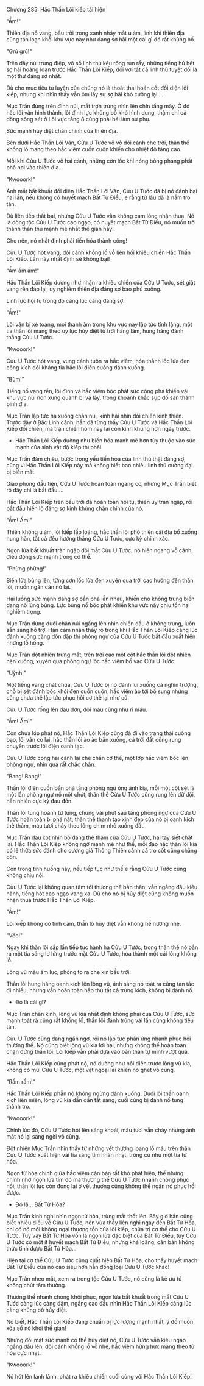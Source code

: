 




Chương 285: Hắc Thần Lôi kiếp tái hiện


"Ầm!"

Thiên địa nổ vang, bầu trời trong xanh nháy mắt u ám, linh khí thiên địa cũng tán loạn khỏi khu vực này như đang sợ hãi một cái gì đó rất khủng bố.

"Grú grú!"

Trên dãy núi trùng điệp, vô số linh thú kêu rống run rẩy, những tiếng hú hét sợ hãi hoảng loạn trước Hắc Thần Lôi Kiếp, đối với tất cả linh thú tuyệt đối là một thứ đáng sợ nhất.

Dù cho mục tiêu tu luyện của chúng nó là thoát thai hoán cốt đối diện lôi kiếp, nhưng khi nhìn thấy vẫn ôm lấy sự sợ hãi khó cưỡng lại....

Mục Trần đứng trên đỉnh núi, mắt trợn trừng nhìn lên chín tầng mây. Ở đó hắc lôi vân hình thành, lôi đình lực khủng bố khó hình dung, thậm chí cả dòng sông sét ở Lôi vực tầng 8 cũng phải bái làm sư phụ.

Sức mạnh hủy diệt chân chính của thiên địa.

Bên dưới Hắc Thần Lôi Vân, Cửu U Tước vỗ vỗ đôi cánh che trời, thân thể khổng lồ mang theo hắc viêm cuồn cuộn khiến cho nhiệt độ tăng cao.

Mỗi khi Cửu U Tước vỗ hai cánh, những cơn lốc khí nóng bỏng phảng phất phả hơi vào thiên địa.

"Kwooork!"

Ánh mắt bất khuất đối diện Hắc Thần Lôi Vân, Cửu U Tước đã bị nó đánh bại hai lần, nếu không có huyết mạch Bất Tử Điểu, e rằng từ lâu đã là nắm tro tàn.

Dù liên tiếp thất bại, nhưng Cửu U Tước vẫn không cam lòng nhận thua. Nó là dòng tộc Cửu U Tước cao ngạo, có huyết mạch Bất Tử Điểu, nó muốn trở thành thần thú mạnh mẽ nhất thế gian này!

Cho nên, nó nhất định phải tiến hóa thành công!

Cửu U Tước hót vang, đôi cánh khổng lồ vỗ liên hồi khiêu chiến Hắc Thần Lôi Kiếp. Lần này nhất định sẽ không bại!

"Ầm ầm ầm!"

Hắc Thần Lôi Kiếp dường như nhận ra khiêu chiến của Cửu U Tước, sét giật vang rền đáp lại, uy nghiêm thiên địa đáng sợ bao phủ xuống.

Linh lực hội tụ trong đó càng lúc càng đáng sợ.

"Ầm!"

Lôi vân bị xé toang, mọi thanh âm trong khu vực này lập tức tĩnh lặng, một tia thần lôi mang theo uy lực hủy diệt từ trời hàng lâm, hung hăng đánh thẳng Cửu U Tước.

"Kwooork!"

Cửu U Tước hót vang, vung cánh tuôn ra hắc viêm, hóa thành lốc lửa đen công kích đối kháng tia hắc lôi điên cuồng đánh xuống.

"Bùm!"

Tiếng nổ vang rền, lôi đình và hắc viêm bộc phát sức công phá khiến vài khu vực núi non xung quanh bị vạ lây, trong khoảnh khắc sụp đổ san thành bình địa.

Mục Trần lập tức hạ xuống chân núi, kinh hãi nhìn đối chiến kinh thiên. Trước đây ở Bắc Linh cảnh, hắn đã từng thấy Cửu U Tước và Hắc Thần Lôi Kiếp đối chiến, mà trận chiến hôm nay lại còn kinh khủng hơn ngày trước.

- Hắc Thần Lôi Kiếp dường như biến hóa mạnh mẽ hơn tùy thuộc vào sức mạnh của sinh vật độ kiếp thì phải.

Mục Trần đăm chiêu, bước trọng yếu tiến hóa của linh thú thật đáng sợ, cũng vì Hắc Thần Lôi Kiếp này mà không biết bao nhiêu linh thú cường đại bị biến mất.

Giao phong đầu tiên, Cửu U Tước hoàn toàn ngang cơ, nhưng Mục Trần biết rõ đây chỉ là bắt đầu....

Hắc Thần Lôi Kiếp trên bầu trời đã hoàn toàn hội tụ, thiên uy tràn ngập, rồi bắt đầu hiển lộ đáng sợ kinh khủng chân chính của nó.

"Ầm! Ầm!"

Thiên không u ám, lôi kiếp lấp loáng, hắc thần lôi phô thiên cái địa bổ xuống hung hãn, tất cả đều hướng thẳng Cửu U Tước, cực kỳ chính xác.

Ngọn lửa bất khuất tràn ngập đôi mắt Cửu U Tước, nó hiên ngang vỗ cánh, điều động sức mạnh trong cơ thể.

"Phừng phừng!"

Biển lửa bùng lên, từng cơn lốc lửa đen xuyên qua trời cao hướng đến thần lôi, muốn ngăn cản nó lại.

Hai luồng sức mạnh đáng sợ bắn phá lẫn nhau, khiến cho không trung biến dạng nổ lùng bùng. Lực bùng nổ bộc phát khiến khu vực này chịu tổn hại nghiêm trọng.

Mục Trần đứng dưới chân núi ngẩng lên nhìn chiến đấu ở không trung, luôn sẵn sàng hỗ trợ. Hắn cảm nhận thấy rõ trong khi Hắc Thần Lôi Kiếp càng lúc đánh xuống càng dồn dập thì phòng ngự của Cửu U Tước bắt đầu xuất hiện những lỗ hổng.

Mục Trần đột nhiên trừng mắt, trên trời cao một cột hắc thần lôi đột nhiên nện xuống, xuyên qua phòng ngự lốc hắc viêm bổ vào Cửu U Tước.

"Uỳnh!"

Một tiếng vang chát chúa, Cửu U Tước bị nó đánh lui xuống cả nghìn trượng, chỗ bị sét đánh bốc khói đen cuồn cuộn, hắc viêm ào tới bổ sung nhưng cũng chưa thể lập tức phục hồi cơ thể lại như cũ.

Cửu U Tước rống lên đau đớn, đôi máu cũng như rỉ máu.

"Ầm! Ầm!"

Còn chưa kịp phát nộ, Hắc Thần Lôi Kiếp cũng đã đi vào trạng thái cuồng bạo, lôi vân co lại, hắc thần lôi ào ào bắn xuống, cả trời đất cũng rung chuyển trước lôi điện oanh tạc.

Cửu U Tước cong hai cánh lại che chắn cơ thể, một lớp hắc viêm bốc lên phòng ngự, nhìn qua rất chắc chắn.

"Bang! Bang!"

Thần lôi điên cuồn bắn phá tầng phòng ngự óng ánh kia, mỗi một cột sét là một lần phòng ngự nổ một chút, thân thể Cửu U Tước cũng rung lên dữ dội, hẳn nhiên cực kỳ đau đớn.

Thần lôi tung hoành tứ tung, chừng vài phút sau tầng phòng ngự của Cửu U Tước hoàn toàn bị phá nát, thân thể thanh tao xinh đẹp của nó bị oanh kích thê thảm, máu tươi chảy theo lông chim nhỏ xuống đất.

Mục Trần đau xót nhìn bộ dáng thê thảm của Cửu U Tước, hai tay siết chặt lại. Hắc Thần Lôi Kiếp không ngờ mạnh mẽ như thế, mỗi đạo hắc thần lôi kia có lẽ thừa sức đánh cho cường giả Thông Thiên cảnh cả tro cốt cũng chẳng còn.

Còn trong tình huống này, nếu tiếp tục như thế e rằng Cửu U Tước cũng không chịu nổi.

Cửu U Tước lại không quan tâm tới thương thế bản thân, vẫn ngẩng đầu kiêu hãnh, tiếng hót cao ngạo vang xa. Dù cho nó bị hủy diệt cũng không muốn nhận thua trước Hắc Thần Lôi Kiếp.

"Ầm!"

Lôi kiếp không có tình cảm, thần lô hủy diệt vẫn không hề nương nhẹ.

"Véo!"

Ngay khi thần lôi sắp lần tiếp tục hành hạ Cửu U Tước, trong thân thể nó bắn ra một tia sáng lơ lửng trước mặt Cửu U Tước, hóa thành một cái lông khổng lồ.

Lông vũ màu ám lục, phóng to ra che kín bầu trời.

Thần lôi hung hăng oanh kích lên lông vũ, ánh sáng nó toát ra cũng tan tác đi nhiều, nhưng vẫn hoàn toàn hấp thu tất cả trùng kích, không bị đánh nổ.

- Đó là cái gì?

Mục Trần chấn kinh, lông vũ kia nhất định không phải của Cửu U Tước, sức mạnh toát rã cũng rất khổng lồ, thần lôi đánh trúng vài lần cũng không tiêu tán.

Cửu U Tước cũng đang ngẩn ngơ, rồi nó lập tức phản ứng nhanh phục hồi thương thế. Nó cũng biết lông vũ kia lợi hại, nhưng không thể hoàn toàn chặn đứng thần lôi. Lôi kiếp vẫn phải dựa vào bản thân tự mình vượt qua.

Hắc Thần Lôi Kiếp cũng phát nộ, nó dường như nổi điên trước lông vũ kia, không có mùi Cửu U Tước, một vật ngoại lai khiến nó ghét vô cùng.

"Rầm rầm!"

Hắc Thần Lôi Kiếp phẫn nộ không ngừng đánh xuống. Dưới lôi thần oanh kích liên miên, lông vũ kia dần dần tắt sáng, cuối cùng bị đánh nổ tung thành tro.

"Kwooork!"

Chính lúc đó, Cửu U Tước hót lên sảng khoái, máu tươi vẫn chảy nhưng ánh mắt nó lại sáng ngời vô cùng.

Đột nhiên Mục Trần nhìn thấy từ những vết thương loang lổ máu trên thân Cửu U Tước xuất hiện vài tia sáng tím nhàn nhạt, trông cứ như một tia tử hỏa.

Ngọn tử hỏa chính giữa hắc viêm căn bản rất khó phát hiện, thế nhưng chính nhờ ngọn lửa tím đó mà thương thế Cửu U Tước nhanh chóng phục hồi, thần lôi lực còn đọng lại ở vết thương cũng không thể ngăn nó phục hồi được.

- Đó là... Bất Tử Hỏa?

Mục Trần kinh nghi nhìn ngọn tử hỏa, trừng mắt thốt lên. Bây giờ hắn cũng biết nhiều điều về Cửu U Tước, nên vừa thấy liền nghĩ ngay đến Bất Tử Hỏa, chỉ có nó mới không ngại thương tổn của lôi kiếp, chữa trị cơ thể cho Cửu U Tước. Tuy vậy Bất Tử Hỏa vốn là ngọn lửa đặc biệt của Bất Tử Điểu, tuy Cửu U Tước có một ít huyết mạch Bất Tử Điểu, nhưng khá loãng, căn bản không thức tỉnh được Bất Tử Hỏa...

Hiện tại cơ thể Cửu U Tước cũng xuất hiện Bất Tử Hỏa, cho thấy huyết mạch Bất Tử Điểu của nó cao siêu hơn hẳn đồng loại Cửu U Tước khác!

Mục Trần nheo mắt, xem ra trong tộc Cửu U Tước, nó cũng là kẻ ưu tú không chút tầm thường.

Thương thế nhanh chóng khôi phục, ngọn lửa bất khuất trong mắt Cửu U Tước càng lúc càng đậm, ngẩng cao đầu nhìn Hắc Thần Lôi Kiếp càng lúc càng khủng bố hủy diệt.

Nó biết, Hắc Thần Lôi Kiếp đang chuẩn bị lực lượng mạnh nhất, ý đồ muốn xóa sổ nó khỏi thế gian!

Nhưng đối mặt sức mạnh có thể hủy diệt nó, Cửu U Tước vẫn kiêu ngạo ngẩng đầu lên, đôi cánh khổng lồ vỗ nhẹ, hắc viêm hừng hực mang theo tử hỏa cực nhạt.

"Kwooork!"

Nó hót lên lanh lảnh, phát ra khiêu chiến cuối cùng với Hắc Thần Lôi Kiếp!




